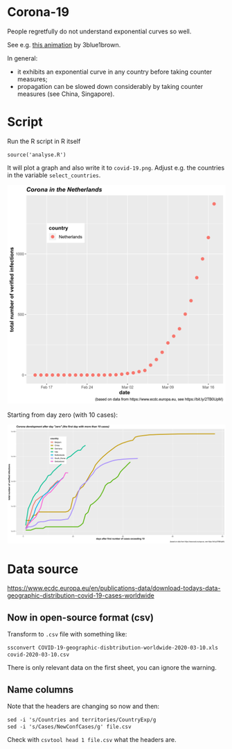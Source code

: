 # Corona-19

People regretfully do not understand exponential curves so well.

See e.g. [this animation](https://www.youtube.com/watch?v=Kas0tIxDvrg]) by 3blue1brown.

In general:

* it exhibits an exponential curve in any country before taking counter measures;
* propagation can be slowed down considerably by taking counter measures (see China, Singapore).

# Script

Run the R script in R itself

```
source('analyse.R')
```

It will plot a graph and also write it to `covid-19.png`. Adjust e.g. the countries in the variable `select_countries`.

![Covid 19 in the Netherlands](https://github.com/mrquincle/covid-19/raw/master/image/covid-19-nl-2020-03-17.png)

Starting from day zero (with 10 cases):

![Covid 19 in Europe (after day zero)](https://github.com/mrquincle/covid-19/raw/master/image/covid-19-after-day-zero-2020-03-17.png)

# Data source

https://www.ecdc.europa.eu/en/publications-data/download-todays-data-geographic-distribution-covid-19-cases-worldwide

## Now in open-source format (csv)

Transform to `.csv` file with something like:

```
ssconvert COVID-19-geographic-disbtribution-worldwide-2020-03-10.xls covid-2020-03-10.csv
```

There is only relevant data on the first sheet, you can ignore the warning.

## Name columns

Note that the headers are changing so now and then:

```
sed -i 's/Countries and territories/CountryExp/g
sed -i 's/Cases/NewConfCases/g' file.csv
```

Check with `csvtool head 1 file.csv` what the headers are.
